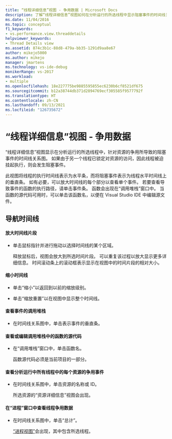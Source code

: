 ```yaml
---
title: “线程详细信息”视图 - 争用数据 | Microsoft Docs
description: 了解“线程详细信息”视图如何在分析运行的所选线程中显示阻塞事件的时间线关系图。
ms.date: 11/04/2016
ms.topic: conceptual
f1_keywords:
- vs.performance.view.threaddetails
helpviewer_keywords:
- Thread Details view
ms.assetid: 874c3b1c-88d8-479a-bb35-1291d9aa8e67
author: mikejo5000
ms.author: mikejo
manager: jmartens
ms.technology: vs-ide-debug
monikerRange: vs-2017
ms.workload:
- multiple
ms.openlocfilehash: 18e227775be9885595855ec6230b6cf8521df675
ms.sourcegitcommit: b12a38744db371d2894769ecf305585f9577792f
ms.translationtype: HT
ms.contentlocale: zh-CN
ms.lasthandoff: 09/13/2021
ms.locfileid: "126735672"
---
```

# <a name="thread-details-view---contention-data"></a>“线程详细信息”视图 - 争用数据
“线程详细信息”视图显示在分析运行的所选线程中，针对资源的争用所导致的阻塞事件的时间线关系图。 如果由于另一个线程已锁定对资源的访问，因此线程被迫挂起执行，则会发生阻塞事件。

 此视图将线程的执行时间线表示为水平条，而将阻塞事件表示为线程水平时间线上的垂直条。 如有必要，可以放大时间线的每个部分以查看单个事件。 若要查看导致事件的函数的执行路径，请单击事件条。 函数会出现在“调用堆栈”窗口中。 当函数的源代码可用时，可以单击该函数名，以便在 Visual Studio IDE 中编辑源文件。

## <a name="navigate-the-timeline"></a>导航时间线

#### <a name="to-zoom-in-on-a-timeline-segment"></a>放大时间线片段

- 单击鼠标指针并进行拖动以选择时间线的某个区域。

     释放鼠标后，视图会放大到所选时间片段。 可以重复该过程以放大显示更多详细信息。 时间滚动条上的滚动框表示显示在视图中的时间片段的相对大小。

#### <a name="to-zoom-out-on-a-timeline"></a>缩小时间线

- 单击“缩小”以返回到以前的缩放级别。

- 单击“缩放重置”以在视图中显示整个时间线。

#### <a name="to-view-the-call-stack-of-an-event"></a>查看事件的调用堆栈

- 在时间线关系图中，单击表示事件的垂直条。

#### <a name="to-view-or-edit-the-source-code-of-a-function-in-the-call-stack"></a>查看或编辑调用堆栈中的函数的源代码

- 在“调用堆栈”窗口中，单击函数名。

  函数源代码必须是当前项目的一部分。

#### <a name="to-view-the-contention-events-of-a-resource-in-all-threads-in-the-profiling-run"></a>查看分析运行中所有线程中的每个资源的争用事件

- 在时间线关系图中，单击资源的名称或 ID。

     所选资源的“资源详细信息”[](../profiling/resource-details-view-contention-data.md)视图会出现。

#### <a name="to-view-the-thread-contention-data-in-the-processes-window"></a>在“进程”窗口中查看线程争用数据

- 在时间线关系图中，单击“总计”。

     [“进程视图”](../profiling/process-view-contention-data.md)会出现，其中包含所选线程。
